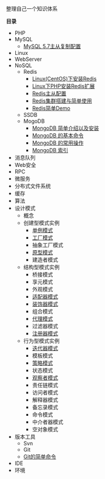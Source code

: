 整理自己一个知识体系


**目录**

 * PHP
 * MySQL
    - [MySQL 5.7主从复制配置][10]
 * Linux
 * WebServer
 * NoSQL
    - Redis
      - [Linux(CentOS)下安装Redis][1]
      - [Linux下PHP安装Redis扩展][2]
      - [Redis主从配置][3]
      - [Redis集群搭建与简单使用][4]
      - [Redis简单Demo][5]
    - SSDB
    - MogoDB
      - [MongoDB 简单介绍以及安装][6]
      - [MongoDB 的基本命令][7]
      - [MongoDB 的常用操作][8]
      - [MongoDB 索引][9]
 * 消息队列
 * Web安全
 * RPC
 * 微服务
 * 分布式文件系统
 * 缓存
 * 算法
 * 设计模式
    - 概念
    - 创建型模式实例
      - [单例模式][11]
      - [工厂模式][12]
      - 抽象工厂模式
      - [原型模式][13]
      - 建造者模式
    - 结构型模式实例
      - 桥接模式
      - 享元模式
      - 外观模式
      - [适配器模式][14]
      - [装饰器模式][15]
      - 组合模式
      - [代理模式][16]
      - 过滤器模式
      - [注册器模式][20]
    - 行为型模式实例
      - [迭代器模式][17]
      - 模板模式
      - [策略模式][18]
      - 状态模式
      - [观察者模式][19]
      - 责任链模式
      - 访问者模式
      - 解释器模式
      - 备忘录模式
      - 命令模式
      - 中介者器模式
      - 空对象模式
 * 版本工具
    - Svn
    - Git
     - [Git的简单命令][21]
 * IDE
 * 环境


  [1]: http://upupjie.com/2017/02/13/Linux%28CentOS%29%E4%B8%8B%E5%AE%89%E8%A3%85Redis%EF%BC%88%E4%B8%80%EF%BC%89/
  [2]: http://upupjie.com/2017/02/21/Linux%E4%B8%8BPHP%E5%AE%89%E8%A3%85Redis%E6%89%A9%E5%B1%95%EF%BC%88%E4%BA%8C%EF%BC%89/
  [3]: http://upupjie.com/2017/03/07/Redis%E4%B8%BB%E4%BB%8E%E9%85%8D%E7%BD%AE%EF%BC%88%E4%B8%89%EF%BC%89/
  [4]: http://upupjie.com/2017/03/07/Redis%E9%9B%86%E7%BE%A4%E6%90%AD%E5%BB%BA%E4%B8%8E%E7%AE%80%E5%8D%95%E4%BD%BF%E7%94%A8%EF%BC%88%E5%9B%9B%EF%BC%89/
  [5]: https://github.com/a330202207/Redis_demo
  [6]: http://upupjie.com/2017/03/30/MongoDB%E7%AE%80%E5%8D%95%E4%BB%8B%E7%BB%8D%E4%BB%A5%E5%8F%8A%E5%AE%89%E8%A3%85%EF%BC%88%E4%B8%80%EF%BC%89/
  [7]: http://upupjie.com/2017/04/28/MongoDB%E7%9A%84%E5%9F%BA%E6%9C%AC%E5%91%BD%E4%BB%A4%EF%BC%88%E4%BA%8C%EF%BC%89/
  [8]: http://upupjie.com/2017/04/29/MongoDB%E7%9A%84%E5%B8%B8%E7%94%A8%E6%93%8D%E4%BD%9C%EF%BC%88%E4%B8%89%EF%BC%89/
  [9]: http://upupjie.com/2017/04/30/MongoDB%E7%B4%A2%E5%BC%95%EF%BC%88%E5%9B%9B%EF%BC%89/
  [10]: http://upupjie.com/2017/07/16/MySQL5-7-%E4%B8%BB%E4%BB%8E%E5%A4%8D%E5%88%B6%E9%85%8D%E7%BD%AE/
  [11]: https://github.com/a330202207/patterns/blob/master/Singleton/index.php
  [12]: https://github.com/a330202207/patterns/blob/master/Factory/index.php
  [13]: https://github.com/a330202207/patterns/blob/master/Prototype/index.php
  [14]: https://github.com/a330202207/patterns/blob/master/Adapter/index.php
  [15]: https://github.com/a330202207/patterns/blob/master/Decorator/index.php
  [16]: https://github.com/a330202207/patterns/blob/master/Proxy/index.php
  [17]: https://github.com/a330202207/patterns/blob/master/Iterator/index.php
  [18]: https://github.com/a330202207/patterns/blob/master/Strategy/index.php
  [19]: https://github.com/a330202207/patterns/blob/master/Observer/index.php
  [20]: https://github.com/a330202207/patterns/blob/master/Register/index.php
  [21]: http://upupjie.com/2017/07/22/Git%E7%9A%84%E7%AE%80%E5%8D%95%E5%91%BD%E4%BB%A4/